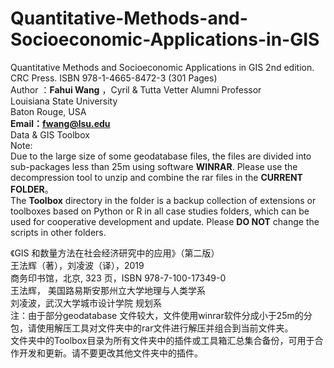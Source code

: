 # Quantitative-Methods-and-Socioeconomic-Applications-in-GIS
Quantitative Methods and Socioeconomic Applications in GIS 2nd edition.  
CRC Press. ISBN 978-1-4665-8472-3 (301 Pages)  
Author ：**Fahui Wang** ，Cyril & Tutta Vetter Alumni Professor  
Louisiana State University  
Baton Rouge, USA  
**Email：fwang@lsu.edu**  
Data & GIS Toolbox  
Note:   
Due to the large size of some geodatabase files, the files are divided into sub-packages less than 25m using  software **WINRAR**. Please use the decompression tool to unzip and combine the rar files in the **CURRENT FOLDER**。    
The **Toolbox** directory in the folder is a backup collection of extensions or toolboxes based on Python or R in all case studies folders, which can be used for cooperative development and update.   Please **DO NOT** change the scripts in other folders.
  
《GIS 和数量方法在社会经济研究中的应用》（第二版）  
王法辉（著），刘凌波（译），2019    
商务印书馆，北京, 323 页，ISBN 978-7-100-17349-0   
王法辉， 美国路易斯安那州立大学地理与人类学系  
刘凌波，武汉大学城市设计学院 规划系  
注：由于部分geodatabase 文件较大，文件使用winrar软件分成小于25m的分包，请使用解压工具对文件夹中的rar文件进行解压并组合到当前文件夹。  
文件夹中的Toolbox目录为所有文件夹中的插件或工具箱汇总集合备份，可用于合作开发和更新。请不要更改其他文件夹中的插件。
